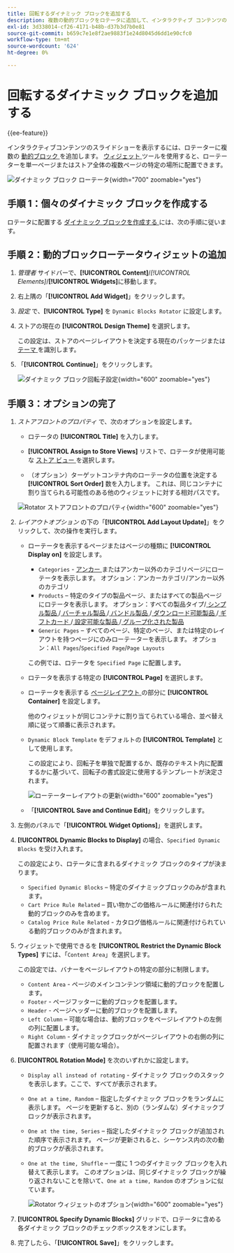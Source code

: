 ```yaml
---
title: 回転するダイナミック ブロックを追加する
description: 複数の動的ブロックをロテータに追加して、インタラクティブ コンテンツのスライド ショーをストアフロントに表示します。
exl-id: 3d338014-cf26-4171-b48b-d37b3d7b0e81
source-git-commit: b659c7e1e8f2ae9883f1e24d8045d6dd1e90cfc0
workflow-type: tm+mt
source-wordcount: '624'
ht-degree: 0%

---
```


# 回転するダイナミック ブロックを追加する

{{ee-feature}}

インタラクティブコンテンツのスライドショーを表示するには、ロテーターに複数の [ 動的ブロック ](dynamic-blocks.md) を追加します。 [ ウィジェット ](widgets.md) ツールを使用すると、ローテーターを単一ページまたはストア全体の複数ページの特定の場所に配置できます。

![ ダイナミック ブロック ローテータ ](./assets/widget-dynamic-block-rotator.png){width="700" zoomable="yes"}

## 手順 1：個々のダイナミック ブロックを作成する

ロテータに配置する [ ダイナミック ブロックを作成する ](dynamic-blocks.md) には、次の手順に従います。

## 手順 2：動的ブロックローテータウィジェットの追加

1. _管理者_ サイドバーで、**[!UICONTROL Content]**/_[!UICONTROL Elements]_/**[!UICONTROL Widgets]**&#x200B;に移動します。

1. 右上隅の「**[!UICONTROL Add Widget]**」をクリックします。

1. _設定_ で、**[!UICONTROL Type]** を `Dynamic Blocks Rotator` に設定します。

1. ストアの現在の **[!UICONTROL Design Theme]** を選択します。

   この設定は、ストアのページレイアウトを決定する現在のパッケージまたは [ テーマ ](themes.md) を識別します。

1. 「**[!UICONTROL Continue]**」をクリックします。

   ![ ダイナミック ブロック回転子設定 ](./assets/widget-dynamic-block-rotator-settings.png){width="600" zoomable="yes"}

## 手順 3：オプションの完了

1. _ストアフロントのプロパティ_ で、次のオプションを設定します。

   - ロテータの **[!UICONTROL Title]** を入力します。

   - **[!UICONTROL Assign to Store Views]** リストで、ロテータが使用可能な [ ストア ビュー ](../getting-started/websites-stores-views.md) を選択します。

   - （オプション）ターゲットコンテナ内のローテータの位置を決定する **[!UICONTROL Sort Order]** 数を入力します。 これは、同じコンテナに割り当てられる可能性のある他のウィジェットに対する相対パスです。

   ![Rotator ストアフロントのプロパティ ](./assets/widget-dynamic-block-rotator-storefront-properties.png){width="600" zoomable="yes"}

1. _レイアウトオプション_ の下の「**[!UICONTROL Add Layout Update]**」をクリックして、次の操作を実行します。

   - ローテータを表示するページまたはページの種類に **[!UICONTROL Display on]** を設定します。

      - `Categories` - [ アンカー ](../catalog/navigation-layered.md) またはアンカー以外のカテゴリページにローテータを表示します。 オプション：アンカーカテゴリ/アンカー以外のカテゴリ
      - `Products` – 特定のタイプの製品ページ、またはすべての製品ページにロテータを表示します。 オプション：すべての製品タイプ/[ シンプル製品 ](../catalog/product-create-simple.md)/[ バーチャル製品 ](../catalog/product-create-virtual.md)/[ バンドル製品 ](../catalog/product-create-bundle.md)/[ ダウンロード可能製品 ](../catalog/product-create-downloadable.md)/[ ギフトカード ](../catalog/product-gift-card-create.md)/[ 設定可能な製品 ](../catalog/product-create-configurable.md)/[ グループ化された製品 ](../catalog/product-create-grouped.md)
      - `Generic Pages` – すべてのページ、特定のページ、または特定のレイアウトを持つページにのみローテーターを表示します。 オプション：`All Pages`/`Specified Page`/`Page Layouts`

     この例では、ロテータを `Specified Page` に配置します。

   - ロテータを表示する特定の **[!UICONTROL Page]** を選択します。

   - ローテータを表示する [ ページレイアウト ](page-layout.md#standard-page-layouts) の部分に **[!UICONTROL Container]** を設定します。

     他のウィジェットが同じコンテナに割り当てられている場合、並べ替え順に従って順番に表示されます。

   - `Dynamic Block Template` をデフォルトの **[!UICONTROL Template]** として使用します。

     この設定により、回転子を単独で配置するか、既存のテキスト内に配置するかに基づいて、回転子の書式設定に使用するテンプレートが決定されます。

     ![ ローテーターレイアウトの更新 ](./assets/widget-dynamic-block-rotator-layout-updates.png){width="600" zoomable="yes"}

   - 「**[!UICONTROL Save and Continue Edit]**」をクリックします。

1. 左側のパネルで「**[!UICONTROL Widget Options]**」を選択します。

1. **[!UICONTROL Dynamic Blocks to Display]** の場合、`Specified Dynamic Blocks` を受け入れます。

   この設定により、ロテータに含まれるダイナミック ブロックのタイプが決まります。

   - `Specified Dynamic Blocks` – 特定のダイナミックブロックのみが含まれます。
   - `Cart Price Rule Related` – 買い物かごの価格ルールに関連付けられた動的ブロックのみを含めます。
   - `Catalog Price Rule Related` - カタログ価格ルールに関連付けられている動的ブロックのみが含まれます。

1. ウィジェットで使用できるを **[!UICONTROL Restrict the Dynamic Block Types]** すには、「`Content Area`」を選択します。

   この設定では、バナーをページレイアウトの特定の部分に制限します。

   - `Content Area` - ページのメインコンテンツ領域に動的ブロックを配置します。
   - `Footer` - ページフッターに動的ブロックを配置します。
   - `Header` - ページヘッダーに動的ブロックを配置します。
   - `Left Column` – 可能な場合は、動的ブロックをページレイアウトの左側の列に配置します。
   - `Right Column` - ダイナミックブロックがページレイアウトの右側の列に配置されます（使用可能な場合）。

1. **[!UICONTROL Rotation Mode]** を次のいずれかに設定します。

   - `Display all instead of rotating` - ダイナミック ブロックのスタックを表示します。ここで、すべてが表示されます。
   - `One at a time, Random` – 指定したダイナミック ブロックをランダムに表示します。 ページを更新すると、別の（ランダムな）ダイナミックブロックが表示されます。
   - `One at the time, Series` – 指定したダイナミック ブロックが追加された順序で表示されます。 ページが更新されると、シーケンス内の次の動的ブロックが表示されます。
   - `One at the time, Shuffle` – 一度に 1 つのダイナミック ブロックを入れ替えて表示します。 このオプションは、同じダイナミック ブロックが繰り返されないことを除いて、`One at a time, Random` のオプションに似ています。

     ![Rotator ウィジェットのオプション ](./assets/widget-dynamic-block-rotator-widget-options.png){width="600" zoomable="yes"}

1. **[!UICONTROL Specify Dynamic Blocks]** グリッドで、ロテータに含める各ダイナミック ブロックのチェックボックスをオンにします。

1. 完了したら、「**[!UICONTROL Save]**」をクリックします。
